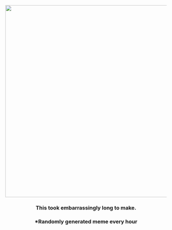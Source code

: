 <p align="center">
        <img src="https://i.redd.it/9o8f3z8v6kj91.jpg" width="600" height="600">
        </p>
        <h3 align="center">This took embarrassingly long to make.</h3>
        <h3 align="center">*Randomly generated meme every hour</h3>
    